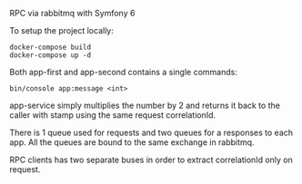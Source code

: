 RPC via rabbitmq with Symfony 6

To setup the project locally:

````
docker-compose build
docker-compose up -d
````

Both app-first and app-second contains a single commands:

````
bin/console app:message <int>
````

app-service simply multiplies the number by 2 and returns it back to the caller with stamp using the same request correlationId.

There is 1 queue used for requests and two queues for a responses to each app.
All the queues are bound to the same exchange in rabbitmq.

RPC clients has two separate buses in order to extract correlationId only on request.
